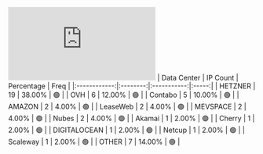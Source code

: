 ![Diagramm](https://github.com/obajay/StateSync-snapshots/blob/main/Projects/Chihua/1/README.md)
| Data Center | IP Count | Percentage | Freq |
|:------------:|:--------:|:-----------:|:-----:|
| HETZNER | 19 | 38.00% | 🟢 |
| OVH | 6 | 12.00% | 🟢 |
| Contabo | 5 | 10.00% | 🟢 |
| AMAZON | 2 | 4.00% | 🟢 |
| LeaseWeb | 2 | 4.00% | 🟢 |
| MEVSPACE | 2 | 4.00% | 🟢 |
| Nubes | 2 | 4.00% | 🟢 |
| Akamai | 1 | 2.00% | 🟢 |
| Cherry | 1 | 2.00% | 🟢 |
| DIGITALOCEAN | 1 | 2.00% | 🟢 |
| Netcup | 1 | 2.00% | 🟢 |
| Scaleway | 1 | 2.00% | 🟢 |
| OTHER | 7 | 14.00% | 🟢 |